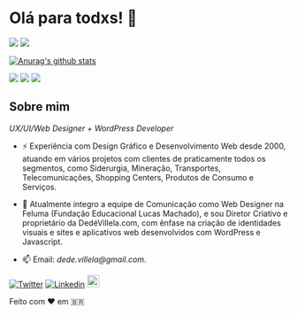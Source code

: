 <!--
**dedevillela/dedevillela** is a ✨ _special_ ✨ repository because its `README.md` (this file) appears on your GitHub profile.

Here are some ideas to get you started:

- 🔭 I’m currently working on ...
- 🌱 I’m currently learning ...
- 👯 I’m looking to collaborate on ...
- 🤔 I’m looking for help with ...
- 💬 Ask me about ...
- 📫 How to reach me: ...
- 😄 Pronouns: ...
- ⚡ Fun fact: ...
-->

#  Olá para todxs!  👋


<p>   
  <img src="https://img.shields.io/badge/Back End-WordPress-20759b"/>
  <img src="https://img.shields.io/badge/Front end-Javascript-f7df1f"/>
  <!--img src="https://img.shields.io/badge/Back End-NodeJs-f55247"/-->
  
  [![Anurag's github stats](https://github-readme-stats.vercel.app/api?username=dedevillela)](https://github.com/anuraghazra/github-readme-stats)
  
  <a href="https://github.com/dedevillela/">
    <img src="https://img.shields.io/github/followers/dedevillela?color=%234CC61E&label=GitHub%20Followers%20%3A"/></a> <img src="http://views.whatilearened.today/views/github/dedevillela/views.svg"/> <a href="https://github.com/dedevillela?tab=repositories">
    <img src="https://badges.frapsoft.com/os/v2/open-source.svg?v=103"/></a>
</p>
 

##  Sobre mim 

*UX/UI/Web Designer + WordPress Developer* 

- ⚡ Experiência com Design Gráfico e Desenvolvimento Web desde 2000, atuando em vários projetos com clientes de praticamente todos os segmentos, como Siderurgia, Mineração, Transportes, Telecomunicações, Shopping Centers, Produtos de Consumo e Serviços.

- 🔭 Atualmente integro a equipe de Comunicação como Web Designer na Feluma (Fundação Educacional Lucas Machado), e sou Diretor Criativo e proprietário da DedéVillela.com, com ênfase na criação de identidades visuais e sites e aplicativos web desenvolvidos com WordPress e Javascript.

- 📫 Email: _dede.villela@gmail.com_.

[![Twitter](https://img.shields.io/twitter/follow/dedevillela?color=twitter&label=%40dedevillela&logo=twitter&logoColor=white&style=flat)](https://twitter.com/dedevillela)
[![Linkedin](https://img.shields.io/badge/-LinkedIn-blue?style=flat&logo=Linkedin&logoColor=white)](https://www.linkedin.com/in/dedevillela/)
[<img src="https://img.shields.io/github/followers/dedevillela?label=follow&style=social" height="22" title="Follow me" />](https://github.com/dedevillela) 

Feito com ❤️ em 🇧🇷
